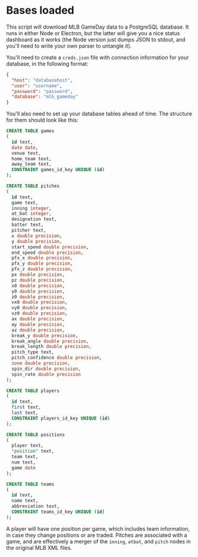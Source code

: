 Bases loaded
============

This script will download MLB GameDay data to a PostgreSQL database. It runs in either Node or Electron, but the latter will give you a nice status dashboard as it works (the Node version just dumps JSON to stdout, and you'll need to write your own parser to untangle it).

You'll need to create a `creds.json` file with connection information for your database, in the following format:

```json
{
  "host": "databasehost",
  "user": "username",
  "password": "password",
  "database": "mlb_gameday"
}
```

You'll also need to set up your database tables ahead of time. The structure for them should look like this:

```sql
CREATE TABLE games
(
  id text,
  date date,
  venue text,
  home_team text,
  away_team text,
  CONSTRAINT games_id_key UNIQUE (id)
);

CREATE TABLE pitches
(
  id text,
  game text,
  inning integer,
  at_bat integer,
  designation text,
  batter text,
  pitcher text,
  x double precision,
  y double precision,
  start_speed double precision,
  end_speed double precision,
  pfx_x double precision,
  pfx_y double precision,
  pfx_z double precision,
  px double precision,
  pz double precision,
  x0 double precision,
  y0 double precision,
  z0 double precision,
  vx0 double precision,
  vy0 double precision,
  vz0 double precision,
  ax double precision,
  ay double precision,
  az double precision,
  break_y double precision,
  break_angle double precision,
  break_length double precision,
  pitch_type text,
  pitch_confidence double precision,
  zone double precision,
  spin_dir double precision,
  spin_rate double precision
);

CREATE TABLE players
(
  id text,
  first text,
  last text,
  CONSTRAINT players_id_key UNIQUE (id)
);

CREATE TABLE positions
(
  player text,
  "position" text,
  team text,
  num text,
  game date
);

CREATE TABLE teams
(
  id text,
  name text,
  abbreviation text,
  CONSTRAINT teams_id_key UNIQUE (id)
);
```

A player will have one position per game, which includes team information, in case they change positions or are traded. Pitches are associated with a game, and are effectively a merger of the `inning`, `atbat`, and `pitch` nodes in the original MLB XML files.